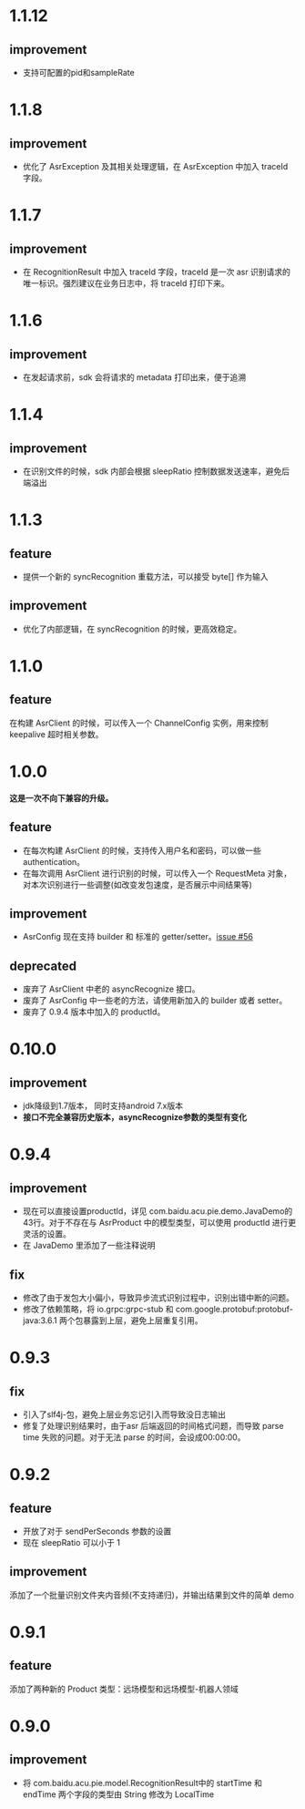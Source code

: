# 1.1.12
## improvement
- 支持可配置的pid和sampleRate

# 1.1.8
## improvement
- 优化了 AsrException 及其相关处理逻辑，在 AsrException 中加入 traceId 字段。

# 1.1.7
## improvement
- 在 RecognitionResult 中加入 traceId 字段，traceId 是一次 asr 识别请求的唯一标识。强烈建议在业务日志中，将 traceId 打印下来。

# 1.1.6
## improvement
- 在发起请求前，sdk 会将请求的 metadata 打印出来，便于追溯

# 1.1.4
## improvement
- 在识别文件的时候，sdk 内部会根据 sleepRatio 控制数据发送速率，避免后端溢出

# 1.1.3 
## feature
- 提供一个新的 syncRecognition 重载方法，可以接受 byte[] 作为输入

## improvement
- 优化了内部逻辑，在 syncRecognition 的时候，更高效稳定。

# 1.1.0
## feature
在构建 AsrClient 的时候，可以传入一个 ChannelConfig 实例，用来控制 keepalive 超时相关参数。

# 1.0.0
**这是一次不向下兼容的升级。**

## feature
- 在每次构建 AsrClient 的时候，支持传入用户名和密码，可以做一些 authentication。
- 在每次调用 AsrClient 进行识别的时候，可以传入一个 RequestMeta 对象，对本次识别进行一些调整(如改变发包速度，是否展示中间结果等)

## improvement
- AsrConfig 现在支持 builder 和 标准的 getter/setter。[issue #56](https://github.com/baidubce/pie/issues/56)

## deprecated
- 废弃了 AsrClient 中老的 asyncRecognize 接口。
- 废弃了 AsrConfig 中一些老的方法，请使用新加入的 builder 或者 setter。
- 废弃了 0.9.4 版本中加入的 productId。

# 0.10.0
## improvement
- jdk降级到1.7版本， 同时支持android 7.x版本
- **接口不完全兼容历史版本，asyncRecognize参数的类型有变化**

# 0.9.4
## improvement
- 现在可以直接设置productId，详见 com.baidu.acu.pie.demo.JavaDemo的43行。对于不存在与 AsrProduct 中的模型类型，可以使用 productId 进行更灵活的设置。
- 在 JavaDemo 里添加了一些注释说明

## fix
- 修改了由于发包大小偏小，导致异步流式识别过程中，识别出错中断的问题。
- 修改了依赖策略，将 io.grpc:grpc-stub 和 com.google.protobuf:protobuf-java:3.6.1 两个包暴露到上层，避免上层重复引用。

# 0.9.3
## fix
- 引入了slf4j-包，避免上层业务忘记引入而导致没日志输出
- 修复了处理识别结果时，由于asr 后端返回的时间格式问题，而导致 parse time 失败的问题。对于无法 parse 的时间，会设成00:00:00。

# 0.9.2
## feature
- 开放了对于 sendPerSeconds 参数的设置
- 现在 sleepRatio 可以小于 1

## improvement
添加了一个批量识别文件夹内音频(不支持递归)，并输出结果到文件的简单 demo

# 0.9.1
## feature
添加了两种新的 Product 类型：远场模型和远场模型-机器人领域

# 0.9.0
## improvement
- 将 com.baidu.acu.pie.model.RecognitionResult中的 startTime 和 endTime 两个字段的类型由 String 修改为 LocalTime